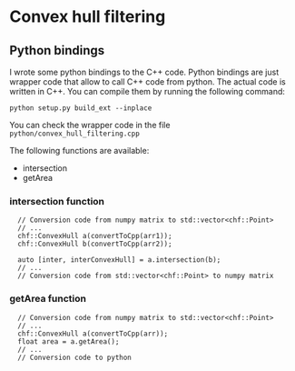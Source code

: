 # Convex hull filtering

## Python bindings

I wrote some python bindings to the C++ code.
Python bindings are just wrapper code that allow to call C++ code from python.
The actual code is written in C++.
You can compile them by running the following command:

```
python setup.py build_ext --inplace
```

You can check the wrapper code in the file `python/convex_hull_filtering.cpp`

The following functions are available:

- intersection
- getArea

### intersection function

```
  // Conversion code from numpy matrix to std::vector<chf::Point>
  // ...
  chf::ConvexHull a(convertToCpp(arr1));
  chf::ConvexHull b(convertToCpp(arr2));

  auto [inter, interConvexHull] = a.intersection(b);
  // ...
  // Conversion code from std::vector<chf::Point> to numpy matrix
```

### getArea function

```
  // Conversion code from numpy matrix to std::vector<chf::Point>
  // ...
  chf::ConvexHull a(convertToCpp(arr));
  float area = a.getArea();
  // ...
  // Conversion code to python
```
